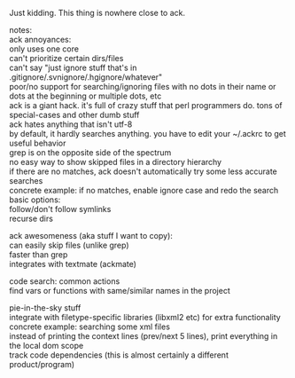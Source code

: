 Just kidding. This thing is nowhere close to ack.

notes:  
ack annoyances:  
  only uses one core  
  can't prioritize certain dirs/files  
  can't say "just ignore stuff that's in .gitignore/.svnignore/.hgignore/whatever"  
  poor/no support for searching/ignoring files with no dots in their name or dots at the beginning or multiple dots, etc  
  ack is a giant hack. it's full of crazy stuff that perl programmers do. tons of special-cases and other dumb stuff  
  ack hates anything that isn't utf-8  
  by default, it hardly searches anything. you have to edit your ~/.ackrc to get useful behavior  
    grep is on the opposite side of the spectrum  
  no easy way to show skipped files in a directory hierarchy  
  if there are no matches, ack doesn't automatically try some less accurate searches  
    concrete example: if no matches, enable ignore case and redo the search  
  basic options:  
    follow/don't follow symlinks  
    recurse dirs  

ack awesomeness (aka stuff I want to copy):  
  can easily skip files (unlike grep)  
  faster than grep  
  integrates with textmate (ackmate)  
  
code search: common actions  
  find vars or functions with same/similar names in the project  

pie-in-the-sky stuff  
  integrate with filetype-specific libraries (libxml2 etc) for extra functionality  
    concrete example: searching some xml files  
      instead of printing the context lines (prev/next 5 lines), print everything in the local dom scope  
    track code dependencies (this is almost certainly a different product/program)  
